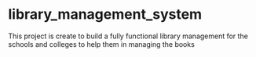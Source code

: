 # library_management_system
This project is create to build a fully functional library management for the schools and colleges to help them in managing the books
